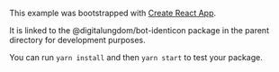 This example was bootstrapped with [Create React App](https://github.com/facebook/create-react-app).

It is linked to the @digitalungdom/bot-identicon package in the parent directory for development purposes.

You can run `yarn install` and then `yarn start` to test your package.
